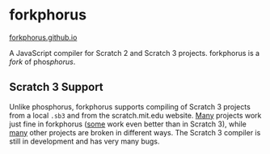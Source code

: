 # forkphorus

[forkphorus.github.io](https://forkphorus.github.io)

A JavaScript compiler for Scratch 2 and Scratch 3 projects. forkphorus is a *fork* of phos*phorus*.

## Scratch 3 Support

Unlike phosphorus, forkphorus supports compiling of Scratch 3 projects from a local `.sb3` and from the scratch.mit.edu website. [M](https://scratch.mit.edu/projects/280227362/)[a](https://scratch.mit.edu/projects/281236293/)[n](https://scratch.mit.edu/projects/116491454/)[y](https://scratch.mit.edu/projects/276660763/) projects work just fine in forkphorus ([some](https://scratch.mit.edu/projects/150752251/) work even better than in Scratch 3), while [m](https://scratch.mit.edu/projects/280157260/)[a](https://scratch.mit.edu/projects/237340769/)[n](https://scratch.mit.edu/projects/273402679/)[y](https://scratch.mit.edu/projects/103676705) other projects are broken in different ways. The Scratch 3 compiler is still in development and has very many bugs.
